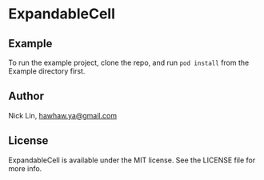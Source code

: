 # ExpandableCell

## Example
To run the example project, clone the repo, and run `pod install` from the Example directory first.


## Author
Nick Lin, hawhaw.ya@gmail.com

## License
ExpandableCell is available under the MIT license. See the LICENSE file for more info.
